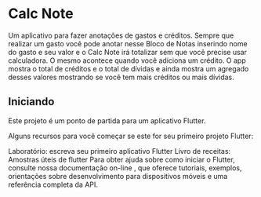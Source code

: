 # Calc Note

Um aplicativo para fazer anotações de gastos e créditos. Sempre que realizar um gasto você pode anotar nesse Bloco de Notas inserindo nome do gasto e seu valor e o Calc Note irá totalizar sem que você precise usar calculadora. O mesmo acontece quando você adiciona um crédito. 
O app mostra o total de créditos e o total de dívidas e ainda mostra um agregado desses valores mostrando se você tem mais créditos ou mais dívidas.

## Iniciando

Este projeto é um ponto de partida para um aplicativo Flutter.

Alguns recursos para você começar se este for seu primeiro projeto Flutter:

Laboratório: escreva seu primeiro aplicativo Flutter
Livro de receitas: Amostras úteis de flutter
Para obter ajuda sobre como iniciar o Flutter, consulte nossa documentação on-line , que oferece tutoriais, exemplos, orientações sobre desenvolvimento para dispositivos móveis e uma referência completa da API.







